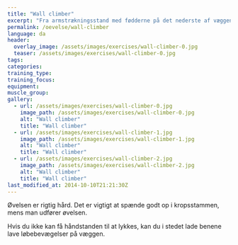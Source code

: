 ```yaml
---
title: "Wall climber"
excerpt: "Fra armstrækningsstand med fødderne på det nederste af væggen, går man længere og længere op ad væggen med fødderne og tættere på væggen med armene. Gå derefter tilbage til udgangsposition."
permalink: /oevelse/wall-climber
language: da
header:
  overlay_image: /assets/images/exercises/wall-climber-0.jpg
  teaser: /assets/images/exercises/wall-climber-0.jpg
tags:
categories:
training_type: 
training_focus: 
equipment:
muscle_group:
gallery:
  - url: /assets/images/exercises/wall-climber-0.jpg
    image_path: /assets/images/exercises/wall-climber-0.jpg
    alt: "Wall climber"
    title: "Wall climber"
  - url: /assets/images/exercises/wall-climber-1.jpg
    image_path: /assets/images/exercises/wall-climber-1.jpg
    alt: "Wall climber"
    title: "Wall climber"
  - url: /assets/images/exercises/wall-climber-2.jpg
    image_path: /assets/images/exercises/wall-climber-2.jpg
    alt: "Wall climber"
    title: "Wall climber"
last_modified_at: 2014-10-10T21:21:30Z
---
```


Øvelsen er rigtig hård. Det er vigtigt at spænde godt op i kropsstammen, mens man udfører øvelsen.

Hvis du ikke kan få håndstanden til at lykkes, kan du i stedet lade benene lave løbebevægelser på væggen.
